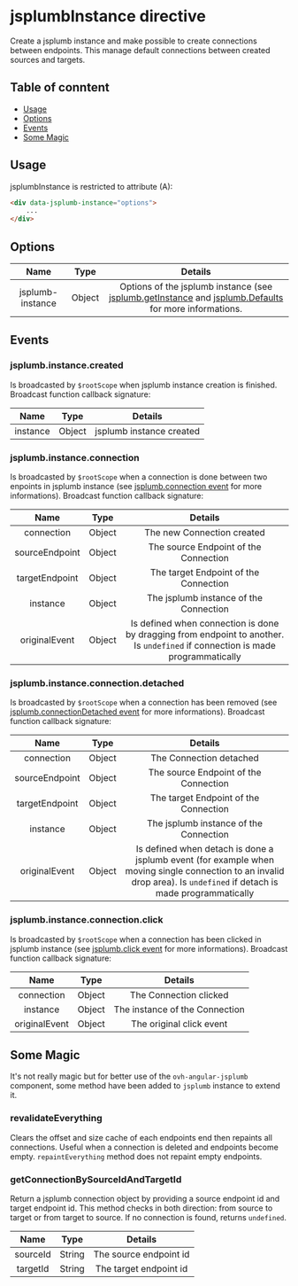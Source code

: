 # jsplumbInstance directive

Create a jsplumb instance and make possible to create connections between endpoints. This manage default connections between created sources and targets.

## Table of conntent
* [Usage](#usage)
* [Options](#options)
* [Events](#events)
* [Some Magic](#some-magic)

## Usage

jsplumbInstance is restricted to attribute (A):

```html
<div data-jsplumb-instance="options">
    ...
</div>
```

## Options

| Name | Type | Details |
| :--: | :--: | :--: |
| jsplumb-instance | Object | Options of the jsplumb instance (see [jsplumb.getInstance](https://jsplumbtoolkit.com/community/apidocs/classes/jsPlumbInstance.html#method_getInstance) and [jsplumb.Defaults](https://jsplumbtoolkit.com/community/doc/defaults.html) for more informations. |

## Events
### jsplumb.instance.created
Is broadcasted by <code>$rootScope</code> when jsplumb instance creation is finished. Broadcast function callback signature:

| Name | Type | Details |
| :--: | :--: | :--: |
| instance | Object | jsplumb instance created |

### jsplumb.instance.connection
Is broadcasted by <code>$rootScope</code> when a connection is done between two enpoints in jsplumb instance (see [jsplumb.connection event](https://jsplumbtoolkit.com/community/doc/events.html#connectionEvents) for more informations). Broadcast function callback signature:

| Name | Type | Details |
| :--: | :--: | :--: |
| connection | Object | The new Connection created |
| sourceEndpoint | Object | The source Endpoint of the Connection |
| targetEndpoint | Object | The target Endpoint of the Connection |
| instance | Object | The jsplumb instance of the Connection |
| originalEvent | Object | Is defined when connection is done by dragging from endpoint to another. Is `undefined` if connection is made programmatically |

### jsplumb.instance.connection.detached
Is broadcasted by <code>$rootScope</code> when a connection has been removed (see [jsplumb.connectionDetached event](https://jsplumbtoolkit.com/community/doc/events.html#evt-connection-detached) for more informations). Broadcast function callback signature:

| Name | Type | Details |
| :--: | :--: | :--: |
| connection | Object | The Connection detached |
| sourceEndpoint | Object | The source Endpoint of the Connection |
| targetEndpoint | Object | The target Endpoint of the Connection |
| instance | Object | The jsplumb instance of the Connection |
| originalEvent | Object | Is defined when detach is done a jsplumb event (for example when moving single connection to an invalid drop area). Is `undefined` if detach is made programmatically |

### jsplumb.instance.connection.click
Is broadcasted by <code>$rootScope</code> when a connection has been clicked in jsplumb instance (see [jsplumb.click event](https://jsplumbtoolkit.com/community/doc/events.html#evt-click) for more informations). Broadcast function callback signature:

| Name | Type | Details |
| :--: | :--: | :--: |
| connection | Object | The Connection clicked |
| instance | Object | The instance of the Connection |
| originalEvent | Object | The original click event |

## Some Magic

It's not really magic but for better use of the `ovh-angular-jsplumb` component, some method have been added to `jsplumb` instance to extend it.

### revalidateEverything

Clears the offset and size cache of each endpoints end then repaints all connections. Useful when a connection is deleted and endpoints become empty. `repaintEverything` method does not repaint empty endpoints.

### getConnectionBySourceIdAndTargetId

Return a jsplumb connection object by providing a source endpoint id and target endpoint id. This method checks in both direction: from source to target or from target to source. If no connection is found, returns `undefined`.

| Name | Type | Details |
| :--: | :--: | :--: |
| sourceId | String | The source endpoint id |
| targetId | String | The target endpoint id |

